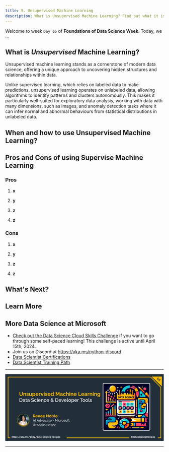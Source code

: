 ```yaml
---
title: 5. Unsupervised Machine Learning
description: What is Unsupervised Machine Learning? Find out what it is and how you can use it.
---
```


Welcome to week  `Day 05` of **Foundations of Data Science Week**. Today, we ...

## What is ***Unsupervised*** Machine Learning?
Unsupervised machine learning stands as a cornerstone of modern data science, offering a unique approach to uncovering hidden structures and relationships within data. 

Unlike supervised learning, which relies on labeled data to make predictions, unsupervised learning operates on unlabeled data, allowing algorithms to identify patterns and clusters autonomously. This makes it particularly well-suited for exploratory data analysis, working with data with many dimensions, such as images, and anomaly detection tasks where it can infer normal and abnormal behaviours from statistical distributions in unlabeled data.

## When and how to use Unsupervised Machine Learning?




## Pros and Cons of using Supervise Machine Learning
### Pros 
1. **x**<br>


2. **y**<br>


3. **z**<br>


4. **z**<br>


### Cons
1. **x**<br>


2. **y**<br>


3. **z**<br>


4. **z**<br>


## What's Next?

## Learn More

## More Data Science at Microsoft

- [Check out the Data Science Cloud Skills Challenge](https://aka.ms/python/DataScienceDay/CSC) if you want to go through some self-paced learning! This challenge is active until April 15th, 2024.
- Join us on Discord at https://aka.ms/python-discord
- [Data Scientist Certifications](https://learn.microsoft.com/credentials/certifications/roles/data-scientist)
- [Data Scientist Training Path](https://learn.microsoft.com/training/career-paths/data-scientist)


<!-- for DEV.TO
---
title: Unsupervised Machine Learning
published: false
description: 
tags: data science, machine learning, python
series: 14 Days of Data Science
canonical_url: https://aka.ms/
cover_image:
--- -->

---

![Banner For Week 1 Post 5](./img/banners/DataScienceDay-Foundations-5.png)

---